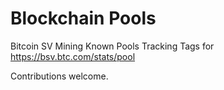 Blockchain Pools
======================

Bitcoin SV Mining Known Pools Tracking Tags for https://bsv.btc.com/stats/pool

Contributions welcome.

